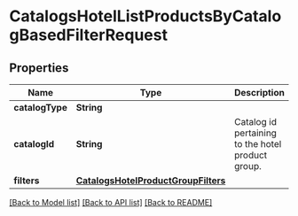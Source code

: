# CatalogsHotelListProductsByCatalogBasedFilterRequest

## Properties
Name | Type | Description | Notes
------------ | ------------- | ------------- | -------------
**catalogType** | **String** |  | 
**catalogId** | **String** | Catalog id pertaining to the hotel product group. | 
**filters** | [**CatalogsHotelProductGroupFilters**](CatalogsHotelProductGroupFilters.md) |  | 

[[Back to Model list]](../README.md#documentation-for-models) [[Back to API list]](../README.md#documentation-for-api-endpoints) [[Back to README]](../README.md)


